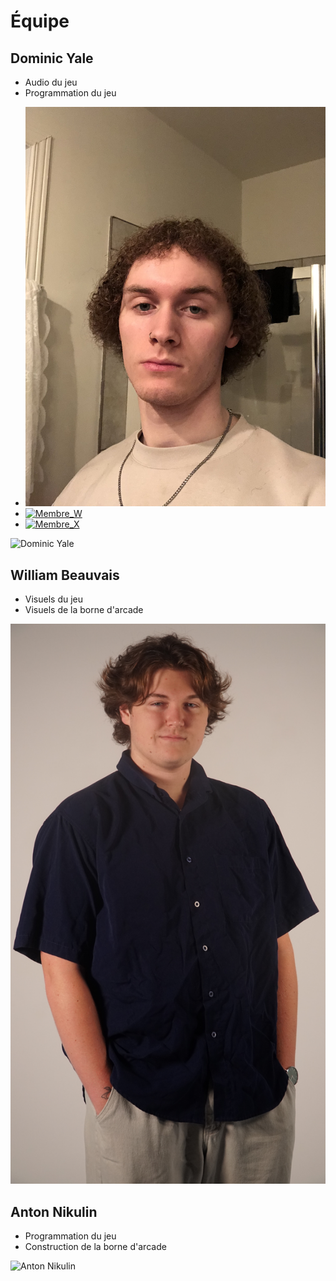 # Équipe

## Dominic Yale
- Audio du jeu
- Programmation du jeu
* [![dominic_yale]( /img/img_dom.JPG)](membre_v/)
* [![Membre_W](https://fakeimg.pl/400x400?text=W)](membre_w/)
* [![Membre_X](https://fakeimg.pl/400x400?text=X)](membre_x/)

<!-- Présentation des rôles et responsabilités de chacun des membres de l'équipe -->

![Dominic Yale]( https://fakeimg.pl/400x400?text=V)
## William Beauvais
- Visuels du jeu
- Visuels de la borne d'arcade

![William Beauvais](/img/DSC09986.JPG)
## Anton Nikulin
- Programmation du jeu
- Construction de la borne d'arcade

![Anton Nikulin]( https://fakeimg.pl/400x400?text=X)

